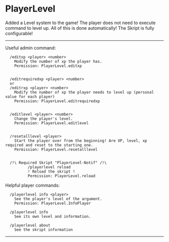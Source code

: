 # PlayerLevel
Added a Level system to the game! The player does not need to execute command to level up. All of this is done automatically! The Skript is fully configurable!

------


Useful admin command:

      /editxp <player> <number>
        Modify the number of xp the player has.
        Permission: PlayerLevel.editxp
      
      
      /editrequiredxp <player> <number>
      or
      /editrxp <player> <number>
        Modify the number of xp the player needs to level up (personal value for each player)
        Permission: PlayerLevel.editrequiredxp
      
      
      /editlevel <player> <number>
        Change the player's level.
        Permission: PlayerLevel.editlevel
      
      
      /resetalllevel <player>
        Start the player over from the beginning! Are XP, level, xp required and reset to the starting one.
        Permission: PlayerLevel.resetalllevel
      
      
      /!\ Required Skript "PlayerLevel-Notif" /!\
              /playerlevel reload
              ! Reload the skript !
              Permission: PlayerLevel.reload
        
Helpful player commands:
      
      
      /playerlevel info <player>
        See the player's level of the argument.
        Permission: PlayerLevel.InfoPlayer
      
      /playerlevel info
        See its own level and information.
      
      /playerlevel about
        See the skript information
 
---------------
